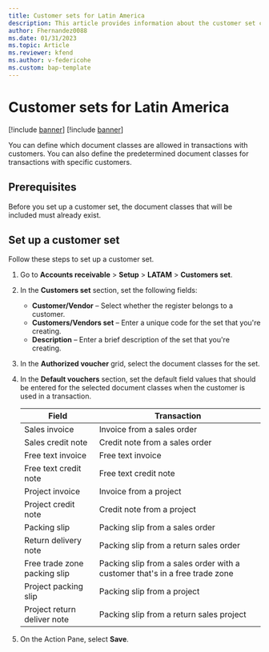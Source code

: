 ```yaml
---
title: Customer sets for Latin America
description: This article provides information about the customer set configuration for Latin America.
author: Fhernandez0088
ms.date: 01/31/2023
ms.topic: Article
ms.reviewer: kfend
ms.author: v-federicohe 
ms.custom: bap-template
---
```


# Customer sets for Latin America

[!include [banner](../../includes/banner.md)]
[!include [banner](../../includes/preview-banner.md)]

You can define which document classes are allowed in transactions with customers. You can also define the predetermined document classes for transactions with specific customers.

## Prerequisites

Before you set up a customer set, the document classes that will be included must already exist.

## Set up a customer set

Follow these steps to set up a customer set.

1. Go to **Accounts receivable** \> **Setup** \> **LATAM** \> **Customers set**.
2. In the **Customers set** section, set the following fields:
 
    - **Customer/Vendor** – Select whether the register belongs to a customer.
    - **Customers/Vendors set** – Enter a unique code for the set that you're creating.
    - **Description** – Enter a brief description of the set that you're creating.

3. In the **Authorized voucher** grid, select the document classes for the set.
4. In the **Default vouchers** section, set the default field values that should be entered for the selected document classes when the customer is used in a transaction.

    | Field                        | Transaction                                                                 |
    |------------------------------|-----------------------------------------------------------------------------|
    | Sales invoice                | Invoice from a sales order                                                  |
    | Sales credit note            | Credit note from a sales order                                              |
    | Free text invoice            | Free text invoice                                                           |
    | Free text credit note        | Free text credit note                                                       |
    | Project invoice              | Invoice from a project                                                      |
    | Project credit note          | Credit note from a project                                                  |
    | Packing slip                 | Packing slip from a sales order                                             |
    | Return delivery note         | Packing slip from a return sales order                                      |
    | Free trade zone packing slip | Packing slip from a sales order with a customer that's in a free trade zone |
    | Project packing slip         | Packing slip from a project                                                 |
    | Project return deliver note  | Packing slip from a return sales project                                    |

5. On the Action Pane, select **Save**.
